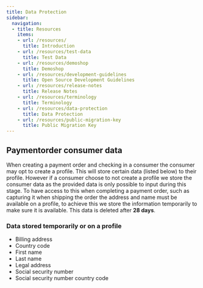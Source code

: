 ```yaml
---
title: Data Protection
sidebar:
  navigation:
  - title: Resources
    items:
    - url: /resources/
      title: Introduction
    - url: /resources/test-data
      title: Test Data
    - url: /resources/demoshop
      title: Demoshop
    - url: /resources/development-guidelines
      title: Open Source Development Guidelines
    - url: /resources/release-notes
      title: Release Notes
    - url: /resources/terminology
      title: Terminology
    - url: /resources/data-protection
      title: Data Protection
    - url: /resources/public-migration-key
      title: Public Migration Key
---
```


## Paymentorder consumer data

When creating a payment order and checking in a consumer the consumer may opt to
create a profile.
This will store certain data (listed below) to their profile.
However if a consumer choose to not create a profile we store the consumer data
as the provided data is only possible to input during this stage.
To have access to this when completing a payment order, such as capturing it
when shipping the order the address and name must be available on a profile,
to achieve this we store the information temporarily to make sure it is available.
This data is deleted after **28 days**.

### Data stored temporarily or on a profile

*   Billing address
*   Country code
*   First name
*   Last name
*   Legal address
*   Social security number
*   Social security number country code
